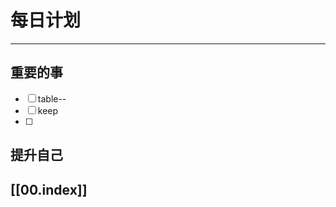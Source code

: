 
# 每日计划
---
## 重要的事

- [ ]  table--
- [ ]  keep
- [ ]  



## 提升自己

  



## [[00.index]]










